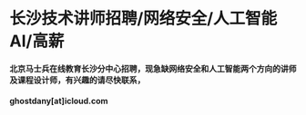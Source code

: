 # 长沙技术讲师招聘/网络安全/人工智能AI/高薪

#### 北京马士兵在线教育长沙分中心招聘，现急缺网络安全和人工智能两个方向的讲师及课程设计师，有兴趣的请尽快联系，
#### ghostdany[at]icloud.com
